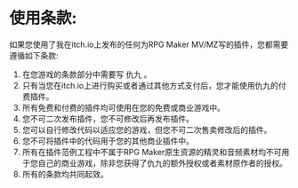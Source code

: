 # 使用条款:

如果您使用了我在itch.io上发布的任何为RPG Maker MV/MZ写的插件，您都需要遵循如下条款:

1. 在您游戏的条款部分中需要写 仇九 。
2. 只有当您在itch.io上进行购买或者通过其他方式支付后，您才能使用仇九的付费插件。
3. 所有免费和付费的插件均可使用在您的免费或商业游戏中。
4. 您不可二次发布插件，您不可修改后再发布插件。
5. 您可以自行修改代码以适应您的游戏，但您不可二次售卖修改后的插件。
6. 您不可将插件中的代码用于您的其他商业插件中。
7. 所有在插件范例工程中不属于RPG Maker原生资源的精灵和音频素材均不可用于您自己的商业游戏，除非您获得了仇九的额外授权或者素材原作者的授权。
8. 所有的条款均共同起效。
